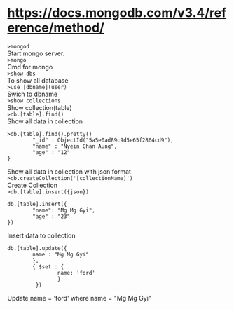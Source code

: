 # https://docs.mongodb.com/v3.4/reference/method/
```>mongod```<br/>
Start mongo server.<br/>
```>mongo```<br/>
Cmd for mongo<br/>
```>show dbs```<br/>
To show all database<br/>
```>use [dbname](user)```<br/>
Swich to dbname<br/>
```>show collections```<br/>
Show collection(table)<br/>
```>db.[table].find()```<br/>
Show all data in collection<br/>
```
>db.[table].find().pretty()
        "_id" : ObjectId("5a5e0ad89c9d5e65f2864cd9"),
        "name" : "Nyein Chan Aung",
        "age" : "12"
}
```   
Show all data in collection with json format<br/>
```>db.createCollection('[collectionName]')```<br/>
Create Collection<br/>
```>db.[table].insert({json})```   
```
db.[table].insert({
        "name": "Mg Mg Gyi",
        "age" : "23"
})
```
Insert data to collection   

```
db.[table].update({
        name : "Mg Mg Gyi"
        },
        { $set : {
                name: 'ford'
                }
         })
 ```   
Update name = 'ford' where name = "Mg Mg Gyi"   







